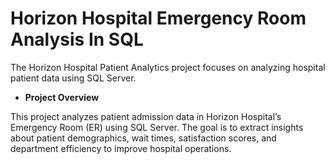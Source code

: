 # Horizon Hospital Emergency Room Analysis In SQL

The Horizon Hospital Patient Analytics project focuses on analyzing hospital patient data using SQL Server.

- **Project Overview**
  
This project analyzes patient admission data in Horizon Hospital’s Emergency Room (ER) using SQL Server. The goal is to extract insights about patient demographics, wait times, satisfaction scores, and department efficiency to improve hospital operations.
